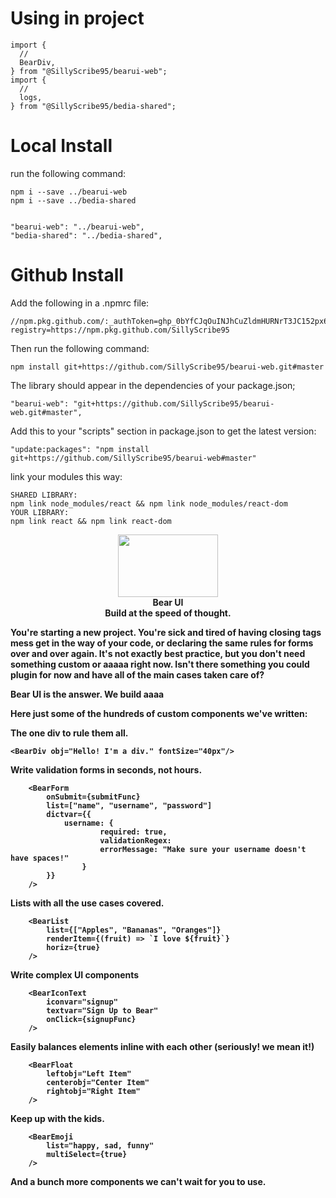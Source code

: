 # Using in project

```
import {
  //
  BearDiv,
} from "@SillyScribe95/bearui-web";
import {
  //
  logs,
} from "@SillyScribe95/bedia-shared";

```

# Local Install

run the following command:

```
npm i --save ../bearui-web
npm i --save ../bedia-shared


"bearui-web": "../bearui-web",
"bedia-shared": "../bedia-shared",

```

# Github Install

Add the following in a .npmrc file:

```
//npm.pkg.github.com/:_authToken=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
registry=https://npm.pkg.github.com/SillyScribe95
```

Then run the following command:

```
npm install git+https://github.com/SillyScribe95/bearui-web.git#master
```

The library should appear in the dependencies of your package.json;

```
"bearui-web": "git+https://github.com/SillyScribe95/bearui-web.git#master",
```

Add this to your "scripts" section in package.json to get the latest version:

```
"update:packages": "npm install git+https://github.com/SillyScribe95/bearui-web#master"
```

link your modules this way:

```
SHARED LIBRARY:
npm link node_modules/react && npm link node_modules/react-dom
YOUR LIBRARY:
npm link react && npm link react-dom
```

<p align="center">
  <img width="160" height="100" src="http://www.fillmurray.com/460/300">
<br/><b>
Bear UI <b/>
<br/>
Build at the speed of thought.
</p>

You're starting a new project. You're sick and tired of having closing tags mess get in the way of your code, or declaring the same rules for forms over and over again.
It's not exactly best practice, but you don't need something custom or aaaaa right now.
Isn't there something you could plugin for now and have all of the main cases taken care of?

Bear UI is the answer. We build aaaa

Here just some of the hundreds of custom components we've written:

**The one div to rule them all.**

```
<BearDiv obj="Hello! I'm a div." fontSize="40px"/>
```

**Write validation forms in seconds, not hours.**

```
	<BearForm
		onSubmit={submitFunc}
		list=["name", "username", "password"]
		dictvar={{
			username: {
					required: true,
					validationRegex:
					errorMessage: "Make sure your username doesn't have spaces!"
				}
		}}
	/>
```

**Lists with all the use cases covered.**

```
	<BearList
		list={["Apples", "Bananas", "Oranges"]}
		renderItem={(fruit) => `I love ${fruit}`}
		horiz={true}
	/>
```

**Write complex UI components**

```
	<BearIconText
		iconvar="signup"
		textvar="Sign Up to Bear"
		onClick={signupFunc}
	/>
```

**Easily balances elements inline with each other (seriously! we mean it!)**

```
	<BearFloat
		leftobj="Left Item"
		centerobj="Center Item"
		rightobj="Right Item"
	/>
```

**Keep up with the kids.**

```
	<BearEmoji
		list="happy, sad, funny"
		multiSelect={true}
	/>
```

And a bunch more components we can't wait for you to use.
